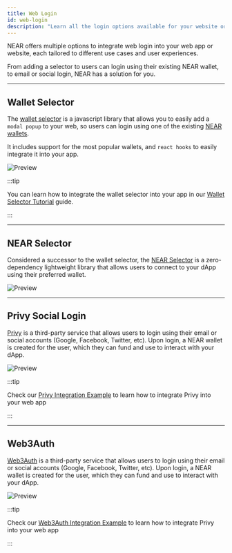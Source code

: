 ```yaml
---
title: Web Login
id: web-login
description: "Learn all the login options available for your website or web app"
---
```


NEAR offers multiple options to integrate web login into your web app or website, each tailored to different use cases and user experiences.

From adding a selector to users can login using their existing NEAR wallet, to email or social login, NEAR has a solution for you.

---

## Wallet Selector

The [wallet selector](https://github.com/near/wallet-selector) is a javascript library that allows you to easily add a `modal popup` to your web, so users can login using one of the existing [NEAR wallets](https://wallet.near.org).

It includes support for the most popular wallets, and `react hooks` to easily integrate it into your app.

![Preview](/docs/assets/tools/wallet-selector-preview.png)


:::tip

You can learn how to integrate the wallet selector into your app in our [Wallet Selector Tutorial](../tutorials/web-login/wallet-selector.md) guide.

:::

---

## NEAR Selector

Considered a successor to the wallet selector, the [NEAR Selector](https://github.com/AZbang/hot-connector) is a zero-dependency lightweight library that allows users to connect to your dApp using their preferred wallet.

![Preview](https://github.com/user-attachments/assets/c4422057-38bb-4cd9-8bd0-568e29f46280)

---

## Privy Social Login

[Privy](https://www.privy.io/) is a third-party service that allows users to login using their email or social accounts (Google, Facebook, Twitter, etc). Upon login, a NEAR wallet is created for the user, which they can fund and use to interact with your dApp.

![Preview](https://framerusercontent.com/images/ugUCPrqIGlKFdxBwSbRoWriZtE.png?scale-down-to=2048&width=4018&height=2262)

:::tip

Check our [Privy Integration Example](https://github.com/near-examples/hello-privy/) to learn how to integrate Privy into your web app

:::

---

## Web3Auth

[Web3Auth](https://web3auth.io/) is a third-party service that allows users to login using their email or social accounts (Google, Facebook, Twitter, etc). Upon login, a NEAR wallet is created for the user, which they can fund and use to interact with your dApp.

![Preview](/docs/web3-apps/web3auth.jpeg)

:::tip

Check our [Web3Auth Integration Example](https://github.com/near-examples/hello-web3auth/) to learn how to integrate Privy into your web app

:::
